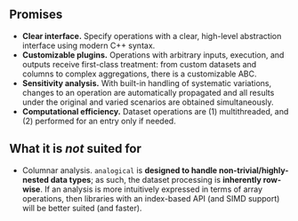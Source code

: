 ## Promises

- **Clear interface.** Specify operations with a clear, high-level abstraction interface using modern C++ syntax.
- **Customizable plugins.** Operations with arbitrary inputs, execution, and outputs receive first-class treatment: from custom datasets and columns to complex aggregations, there is a customizable ABC.
- **Sensitivity analysis.** With built-in handling of systematic variations, changes to an operation are automatically propagated and all results under the original and varied scenarios are obtained simultaneously.
- **Computational efficiency.** Dataset operations are (1) multithreaded, and (2) performed for an entry only if needed.

## What it is *not* suited for

- Columnar analysis. `analogical` is **designed to handle non-trivial/highly-nested data types**; as such, the dataset processing is **inherently row-wise**. If an analysis is more intuitively expressed in terms of array operations, then libraries with an index-based API (and SIMD support) will be better suited (and faster).